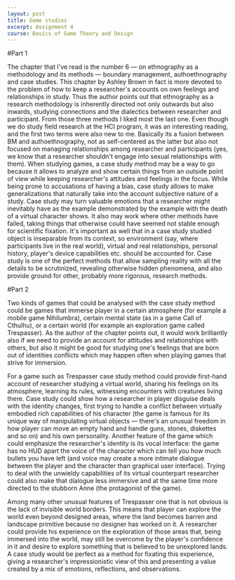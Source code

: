 ```yaml
---
layout: post
title: Game studies
excerpt: Assignment 4
course: Basics of Game Theory and Design
---
```


#Part 1

The chapter that I've read is the number 6 — on ethnography as a methodology and its methods — boundary management, authoethnography and case studies. This chapter by Ashley Brown in fact is more devoted to the problem of how to keep a researcher's accounts on own feelings and relationships in study. Thus the author points out that ethnography as a research methodology is inherently directed not only outwards but also inwards, studying connections and the dialectics between researcher and participant.
From those three methods I liked most the last one. Even though we do study field research at the HCI program, it was an interesting reading, and the first two terms were also new to me. Basically its a fusion between BM and authoethnography, not as self-centered as the latter but also not focused on managing relationships among researcher and participants (yes, we know that a researcher shouldn't engage into sexual relationships with them). When studying games, a case study method may be a way to go because it allows to analyze and show certain things from an outside point of view while keeping researcher's attitudes and feelings in the focus. While being prone to accusations of having a bias, case study allows to make generalizations that naturally take into the account subjective nature of a study. Case study may turn valuable emotions that a researcher might inevitably have as the example demonstrated by the example with the death of a virtual character shows. It also may work where other methods have failed, taking things that otherwise could have seemed not stable enough for scientific fixation. It's important as well that in a case study studied object is inseparable from its context, so environment (say, where participants live in the real world), virtual and real relationships, personal history, player's device capabilities etc. should be accounted for. Case study is one of the perfect methods that allow sampling reality with all the details to be scrutinized, revealing otherwise hidden phenomena, and also provide ground for other, probably more rigorous, research methods.

#Part 2

Two kinds of games that could be analysed with the case study method could be games that immerse player in a certain atmosphere (for example a mobile game Nihilumbra), certain mental state (as in a game Call of Cthulhu), or a certain world (for example an exploration game called Trespasser). As the author of the chapter points out, it would work brilliantly also if we need to provide an account for attitudes and relationships with others, but also it might be good for studying one's feelings that are born out of identities conflicts which may happen often when playing games that strive for immersion. 

For a game such as Trespasser case study method could provide first-hand account of researcher studying a virtual world, sharing his feelings on its atmosphere, learning its rules, witnessing encounters with creatures living there. Case study could show how a researcher in player disguise deals with the identity changes, first trying to handle a conflict between virtually embodied rich capabilities of his character (the game is famous for its unique way of manipulating virtual objects — there's an unusual freedom in how player can move an empty hand and handle guns, stones, diskettes and so on) and his own personality. Another feature of the game which could emphasize the researcher's identity is its vocal interface: the game has no HUD apart the voice of the character which can tell you how much bullets you have left (and voice may create a more intimate dialogue between the player and the character than graphical user interface). Trying to deal with the unwieldy capabilities of its virtual counterpart researcher could also make that dialogue less immersive and at the same time more directed to the stubborn Anne (the protagonist of the game). 

Among many other unusual features of Trespasser one that is not obvious is the lack of invisible world borders. This means that player can explore the world even beyond designed areas, where the land becomes barren and landscape primitive because no designer has worked on it. A researcher could provide his experience on the exploration of those areas that, being immersed into the world, may still be overcome by the player's confidence in it and desire to explore something that is believed to be unexplored lands. A case study would be perfect as a method for fixating this experience, giving a researcher's impressionistic view of this and presenting a value created by a mix of emotions, reflections, and observations.